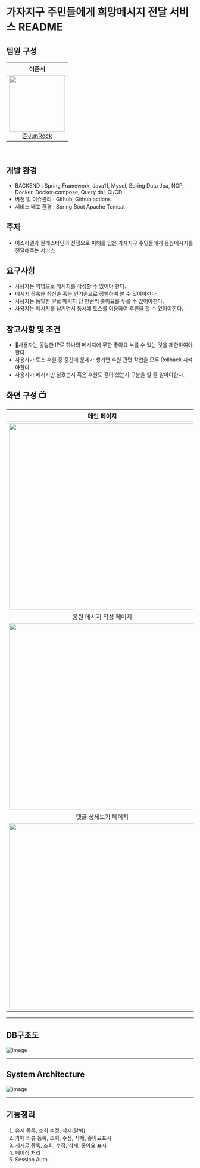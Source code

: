 # 가자지구 주민들에게 희망메시지 전달 서비스 README

## 팀원 구성
<div align="center">

<div align="center">

| **이준석** |
| :------: | 
| [<img src="https://github.com/CafeCheckin/CafeCheckin/assets/56196986/422a81d3-b0b7-4b85-af31-a42a3c23c771" height=150 width=150> <br/> @JunRock](https://github.com/JunRock) |

</div>
</div>
<br>

## 개발 환경
- BACKEND : Spring Framework, Java11, Mysql, Spring Data Jpa, NCP, Docker, Docker-compose, Query dsl, CI/CD
- 버전 및 이슈관리 : Github, Github actions
- 서비스 배포 환경 : Spring Boot Apache Tomcat  <br>

## 주제
- 이스라엘과 팔레스타인의 전쟁으로 피해를 입은 가자지구 주민들에게 응원메시지를 전달해주는 서비스
  
## 요구사항
- 사용자는 익명으로 메시지를 작성할 수 있어야 한다.
- 메시지 목록을 최신순 혹은 인기순으로 정렬하여 볼 수 있어야한다.
- 사용자는 동일한 IP로 메시지 당 한번씩 좋아요를 누를 수 있어야한다.
- 사용자는 메시지를 남기면서 동시에 토스를 이용하여 후원을 헐 수 있어야한다.

## 참고사항 및 조건
- 사용자는 동일한 IP로 하나의 메시지에 무한 좋아요 누를 수 있는 것을 제한햐여야한다.
- 사용자가 토스 후원 중 중간에 문제가 생기면 후원 관련 작업을 모두 Rollback 시켜야한다.
- 사용자가 메시지만 남겼는지 혹은 후원도 같이 했는지 구분을 할 줄 알아야한다.

## 화면 구성 📺
|  메인 페이지  |  응원메시지 카테코리 선택페이지   |
| :-------------------------------------------: | :------------: |
|  <img width="500" src="https://github.com/project-GAZA/GAZA-server/assets/56196986/28f11e9d-d354-469f-8303-3d89b7731940"/> |  <img width="500" src="https://github.com/project-GAZA/GAZA-server/assets/56196986/2ba63dfa-553e-46d7-87b7-1813ed74aba5">|  
| 응원 메시지 작성 페이지   |  후원 페이지   |  
| <img width="500" src="https://github.com/project-GAZA/GAZA-server/assets/56196986/0750b7d6-03d5-42bd-a074-c2a45b9d12f2"/>   |  <img width="500" src="https://github.com/project-GAZA/GAZA-server/assets/56196986/44176d77-21ea-4b69-ad82-750a4a864256"/>     |
| 댓글 상세보기 페이지   |  카페 상세 정보 페이지   |  
| <img width="500" src="https://github.com/CafeCheckin/CafeCheckin/assets/56196986/33f1fec1-d92a-4176-bfe0-214835b7da47"/>   |  <img width="500" src="https://github.com/CafeCheckin/CafeCheckin/assets/56196986/94710406-e69f-4c5e-88bc-ddc161c0ccda"/>     |

---

## DB구조도
![image](https://github.com/CafeCheckin/CafeCheckin/assets/56196986/688eb59c-713d-4443-8d08-d1aea8bcbc78)

---

## System Architecture
![image](https://github.com/CafeCheckin/CafeCheckin/assets/56196986/9bca1262-770e-4f70-ac78-47b53a27997b)

---

## 기능정리
1. 유저 등록, 조회 수정, 삭제(탈퇴)
2. 카페 리뷰 등록, 조회, 수정, 삭제, 좋아요표시
3. 게시글 등록, 조회, 수정, 삭제, 좋아요 표시
4. 페이징 처리
5. Session Auth
